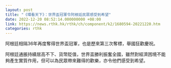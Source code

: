```yaml
---
layout: post
title: "《環看天下》：世界盃冠軍令阿根廷民眾感受到希望"
date: 2022-12-20 08:52:14.000000000 +08:00
link: https://news.rthk.hk/rthk/ch/component/k2/1680594-20221220.htm
categories: rthk
---
```


阿根廷相隔36年再度奪得世界盃冠軍，也是歷來第三次奪標，舉國狂歡慶祝。

阿根廷通脹持續居高不下、貨幣貶值，世界盃勝利振奮全國，雖然對經濟困境不能夠產生實質作用，但可以為民眾帶來難得的歡樂，亦令他們感受到希望。
